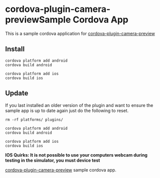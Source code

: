 cordova-plugin-camera-previewSample Cordova App
=======================

This is a sample cordova application for <a href="https://github.com/cordova-plugin-camera-preview/cordova-plugin-camera-preview">cordova-plugin-camera-preview</a>

## Install
```
cordova platform add android
cordova build android

cordova platform add ios
cordova build ios
```

## Update

If you last installed an older version of the plugin and want to ensure the sample app is up to date again just do the following to reset.

```
rm -rf platforms/ plugins/

cordova platform add android
cordova build android

cordova platform add ios
cordova build ios
```


**IOS Quirks: It is not possible to use your computers webcam during testing in the simulator, you must device test**

<a href="https://github.com/cordova-plugin-camera-preview/cordova-plugin-camera-preview">cordova-plugin-camera-preview</a> sample cordova app.
